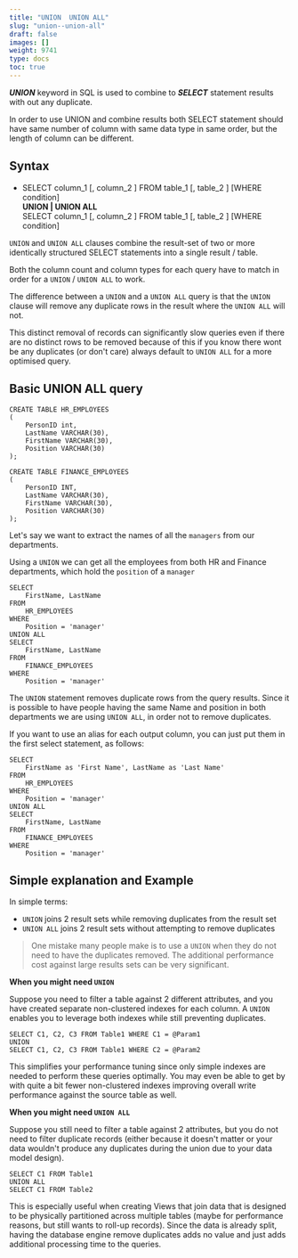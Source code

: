 ```yaml
---
title: "UNION  UNION ALL"
slug: "union--union-all"
draft: false
images: []
weight: 9741
type: docs
toc: true
---
```


***UNION*** keyword in SQL is used to combine to ***SELECT*** statement results with out any duplicate.

In order to use UNION and combine results both SELECT statement should have same number of column with same data type in same order, but the length of column can be different.

## Syntax
 - SELECT column_1 [, column_2 ] FROM table_1 [, table_2 ] [WHERE condition]  
**UNION | UNION ALL**  
SELECT column_1 [, column_2 ] FROM table_1 [, table_2 ] [WHERE condition]   

`UNION` and `UNION ALL` clauses combine the result-set of two or more identically structured SELECT statements into a single result / table.

Both the column count and column types for each query have to match in order for a `UNION` / `UNION ALL` to work.

The difference between a `UNION` and a `UNION ALL` query is that the `UNION` clause will remove any duplicate rows in the result where the `UNION ALL` will not.

This distinct removal of records can significantly slow queries even if there are no distinct rows to be removed because of this if you know there wont be any duplicates (or don't care) always default to `UNION ALL` for a more optimised query.

## Basic UNION ALL query
<!-- language-all: lang-sql -->

    CREATE TABLE HR_EMPLOYEES
    (
        PersonID int,
        LastName VARCHAR(30),
        FirstName VARCHAR(30),
        Position VARCHAR(30)
    );

    CREATE TABLE FINANCE_EMPLOYEES
    (
        PersonID INT,
        LastName VARCHAR(30),
        FirstName VARCHAR(30),
        Position VARCHAR(30)
    );


Let's say we want to extract the names of all the `managers` from our departments.  

Using a `UNION` we can get all the employees from both HR and Finance departments, which hold the `position` of a `manager`

    SELECT 
        FirstName, LastName   
    FROM 
        HR_EMPLOYEES  
    WHERE 
        Position = 'manager'  
    UNION ALL  
    SELECT 
        FirstName, LastName  
    FROM 
        FINANCE_EMPLOYEES  
    WHERE 
        Position = 'manager'  

The `UNION` statement removes duplicate rows from the query results. Since it is possible to have people having the same Name and position in both departments we are using `UNION ALL`, in order not to remove duplicates.

If you want to use an alias for each output column, you can just put them in the first select statement, as follows:

    SELECT 
        FirstName as 'First Name', LastName as 'Last Name'
    FROM 
        HR_EMPLOYEES  
    WHERE 
        Position = 'manager'  
    UNION ALL  
    SELECT 
        FirstName, LastName  
    FROM 
        FINANCE_EMPLOYEES  
    WHERE 
        Position = 'manager'  

## Simple explanation and Example
In simple terms:

* `UNION` joins 2 result sets while removing duplicates from the result set
* `UNION ALL` joins 2 result sets without attempting to remove duplicates

> One mistake many people make is to use a `UNION` when they do not need to have the duplicates removed. The additional performance cost against large results sets can be very significant.

**When you might need `UNION`** 

Suppose you need to filter a table against 2 different attributes, and you have created separate non-clustered indexes for each column. A `UNION` enables you to leverage both indexes while still preventing duplicates.

    SELECT C1, C2, C3 FROM Table1 WHERE C1 = @Param1
    UNION
    SELECT C1, C2, C3 FROM Table1 WHERE C2 = @Param2

This simplifies your performance tuning since only simple indexes are needed to perform these queries optimally. You may even be able to get by with quite a bit fewer non-clustered indexes improving overall write performance against the source table as well.

**When you might need `UNION ALL`**

Suppose you still need to filter a table against 2 attributes, but you do not need to filter duplicate records (either because it doesn't matter or your data wouldn't produce any duplicates during the union due to your data model design).

    SELECT C1 FROM Table1
    UNION ALL
    SELECT C1 FROM Table2

This is especially useful when creating Views that join data that is designed to be physically partitioned across multiple tables (maybe for performance reasons, but still wants to roll-up records). Since the data is already split, having the database engine remove duplicates adds no value and just adds additional processing time to the queries.

